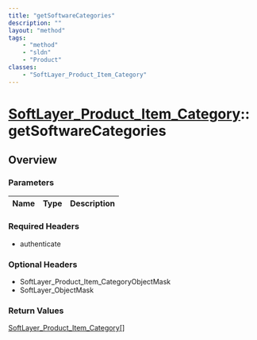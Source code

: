 ```yaml
---
title: "getSoftwareCategories"
description: ""
layout: "method"
tags:
    - "method"
    - "sldn"
    - "Product"
classes:
    - "SoftLayer_Product_Item_Category"
---
```

# [SoftLayer_Product_Item_Category](/reference/services/SoftLayer_Product_Item_Category)::getSoftwareCategories




## Overview 


### Parameters 
|Name | Type | Description |
| --- | --- | --- |


### Required Headers
* authenticate

### Optional Headers
* SoftLayer_Product_Item_CategoryObjectMask
* SoftLayer_ObjectMask

### Return Values
<a href='/reference/datatypes/SoftLayer_Product_Item_Category'>SoftLayer_Product_Item_Category[] </a>

